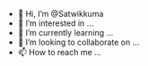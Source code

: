 - 👋 Hi, I’m @Satwikkuma
- 👀 I’m interested in ...
- 🌱 I’m currently learning ...
- 💞️ I’m looking to collaborate on ...
- 📫 How to reach me ...

<!---
Satwikkuma/Satwikkuma is a ✨ special ✨ repository because its `README.md` (this file) appears on your GitHub profile.
You can click the Preview link to take a look at your changes.
--->
